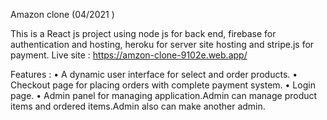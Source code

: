 Amazon clone (04/2021 )    

This is a React js project using node js for back end, firebase for authentication and   hosting, heroku for server site hosting and stripe.js for payment.
Live site : https://amzon-clone-9102e.web.app/ 

Features : 
• 	A dynamic user interface for select and order products.
•	 Checkout  page for placing orders  with complete payment system.
•	 Login page.
•	 Admin panel for managing application.Admin can manage product items and ordered items.Admin also can make another admin.

